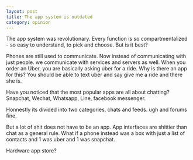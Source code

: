 ```yaml
---
layout: post
title: The app system is outdated
category: opinion
---
```


The app system was revolutionary. Every function is so compartmentalized - so easy to understand, to pick and choose. But is it best?

Phones are still used to communicate. Now instead of communicating with just people. we communicate with services and servers as well. When you order an Uber, you are basically asking uber for a ride. Why is there an app for this? You should be able to text uber and say give me a ride and there she is. 

Have you noticed that the most popular apps are all about chatting? Snapchat, Wechat, Whatsapp, Line, facebook messenger. 

Honnestly its divided into two categories, chats and feeds. ugh and forums fine. 

But a lot of shit does not have to be an app. App interfaces are shittier than chat as a general rule. What if a phone instead was a box with just a list of contacts and 1 was uber and 1 was snapchat.

Hardware app store?